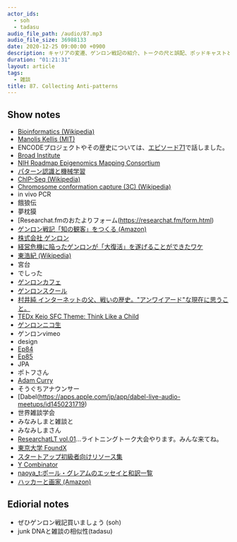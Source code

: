 ```yaml
---
actor_ids:
  - soh
  - tadasu
audio_file_path: /audio/87.mp3
audio_file_size: 36988133
date: 2020-12-25 09:00:00 +0900
description: キャリアの変遷、ゲンロン戦記の紹介、トークの尺と誤配、ポッドキャストというメディア、雑談の正体について話しました。
duration: "01:21:31"
layout: article
tags:
  - 雑談
title: 87. Collecting Anti-patterns
---
```


## Show notes
- [Bioinformatics (Wikipedia)](https://en.wikipedia.org/wiki/Bioinformatics)
- [Manolis Kellis (MIT)](http://web.mit.edu/manoli/)
- ENCODEプロジェクトやその歴史については、[エピソード71](https://researchat.fm/episode/71)で話しました。
- [Broad Institute](https://www.broadinstitute.org/)
- [NIH Roadmap Epigenomics Mapping Consortium](http://www.roadmapepigenomics.org/)
- [パターン認識と機械学習](https://www.amazon.co.jp/%E3%83%91%E3%82%BF%E3%83%BC%E3%83%B3%E8%AA%8D%E8%AD%98%E3%81%A8%E6%A9%9F%E6%A2%B0%E5%AD%A6%E7%BF%92-%E4%B8%8A-C-M-%E3%83%93%E3%82%B7%E3%83%A7%E3%83%83%E3%83%97/dp/4621061224/?tag=researchatf04-22)
- [ChIP-Seq (Wikipedia)](https://en.wikipedia.org/wiki/ChIP_sequencing)
- [Chromosome conformation capture (3C) (Wikipedia)](https://en.wikipedia.org/wiki/Chromosome_conformation_capture)
- in vivo PCR
- 餓狼伝
- 夢枕獏
- [Researchat.fmのおたよりフォーム(https://researchat.fm/form.html)
- [ゲンロン戦記「知の観客」をつくる (Amazon)](https://www.amazon.co.jp/dp/B08Q39PN6K/?tag=researchatf04-22)
- [株式会社 ゲンロン](https://genron.co.jp/)
- [経営危機に陥ったゲンロンが「大復活」を遂げることができたワケ](https://gendai.ismedia.jp/articles/-/78536)
- [東浩紀 (Wikipedia)](https://ja.wikipedia.org/wiki/%E6%9D%B1%E6%B5%A9%E7%B4%80)
- 宮台
- でしった
- [ゲンロンカフェ](https://genron-cafe.jp/)
- [ゲンロンスクール](https://school.genron.co.jp/)
- [村井純 インターネットの父、戦いの歴史。"アンワイアード"な現在に思うこと。](https://wired.jp/waia/2018/20_jun-murai/)
- [TEDx Keio SFC Theme: Think Like a Child](https://www.ted.com/tedx/events/7114)
- [ゲンロンニコ生](https://genron-tomonokai.com/niconicod/)
- ゲンロンvimeo
- design
- [Ep84](https://researchat.fm/episode/84)
- [Ep85](https://researchat.fm/episode/85)
- JPA
- ポトフさん
- [Adam Curry](https://en.wikipedia.org/wiki/Adam_Curry)
- そうぐちアナウンサー
- [Dabel(https://apps.apple.com/jp/app/dabel-live-audio-meetups/id1450231719)
- 世界雑談学会
- みなみしまと雑談と
- みなみしまさん
- [ResearchatLT vol.01](https://researchat.fm/blog/8/)...ライトニングトーク大会やります。みんな来てね。
- [東京大学 FoundX](https://foundx.jp/)
- [スタートアップ初級者向けリソース集](https://foundx.jp/resources/beginner/)
- [Y Combinator](https://www.ycombinator.com/)
- [naoya_t:ポール・グレアムのエッセイと和訳一覧](http://practical-scheme.net/wiliki/wiliki.cgi?naoya_t%3A%E3%83%9D%E3%83%BC%E3%83%AB%E3%83%BB%E3%82%B0%E3%83%AC%E3%82%A2%E3%83%A0%E3%81%AE%E3%82%A8%E3%83%83%E3%82%BB%E3%82%A4%E3%81%A8%E5%92%8C%E8%A8%B3%E4%B8%80%E8%A6%A7)
- [ハッカーと画家 (Amazon)](https://www.amazon.co.jp/%E3%83%8F%E3%83%83%E3%82%AB%E3%83%BC%E3%81%A8%E7%94%BB%E5%AE%B6-%E3%82%B3%E3%83%B3%E3%83%94%E3%83%A5%E3%83%BC%E3%82%BF%E6%99%82%E4%BB%A3%E3%81%AE%E5%89%B5%E9%80%A0%E8%80%85%E3%81%9F%E3%81%A1-%E3%83%9D%E3%83%BC%E3%83%AB-%E3%82%B0%E3%83%AC%E3%82%A2%E3%83%A0/dp/4274065979/?tag=researchatf04-22)

## Ediorial notes
- ぜひゲンロン戦記買いましょう (soh)
- junk DNAと雑談の相似性(tadasu)
